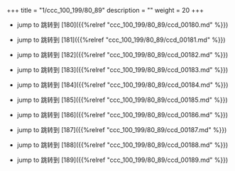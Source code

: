 +++
title = "1/ccc_100_199/80_89"
description = ""
weight = 20
+++

* jump to 跳转到 [180]({{%relref "ccc_100_199/80_89/ccd_00180.md" %}})

* jump to 跳转到 [181]({{%relref "ccc_100_199/80_89/ccd_00181.md" %}})

* jump to 跳转到 [182]({{%relref "ccc_100_199/80_89/ccd_00182.md" %}})

* jump to 跳转到 [183]({{%relref "ccc_100_199/80_89/ccd_00183.md" %}})

* jump to 跳转到 [184]({{%relref "ccc_100_199/80_89/ccd_00184.md" %}})

* jump to 跳转到 [185]({{%relref "ccc_100_199/80_89/ccd_00185.md" %}})

* jump to 跳转到 [186]({{%relref "ccc_100_199/80_89/ccd_00186.md" %}})

* jump to 跳转到 [187]({{%relref "ccc_100_199/80_89/ccd_00187.md" %}})

* jump to 跳转到 [188]({{%relref "ccc_100_199/80_89/ccd_00188.md" %}})

* jump to 跳转到 [189]({{%relref "ccc_100_199/80_89/ccd_00189.md" %}})

